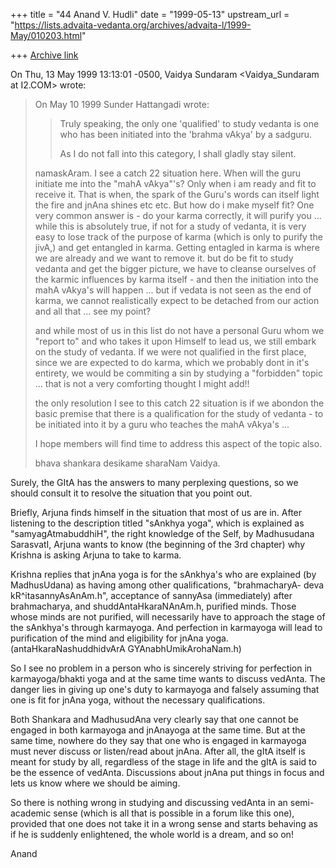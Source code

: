 +++
title = "44 Anand V. Hudli"
date = "1999-05-13"
upstream_url = "https://lists.advaita-vedanta.org/archives/advaita-l/1999-May/010203.html"

+++
[Archive link](https://lists.advaita-vedanta.org/archives/advaita-l/1999-May/010203.html)

On Thu, 13 May 1999 13:13:01 -0500, Vaidya Sundaram <Vaidya_Sundaram at I2.COM>
wrote:

>On May 10 1999 Sunder Hattangadi wrote:
>
>> Truly speaking, the only one 'qualified' to study vedanta is one who has
>> been initiated into the 'brahma vAkya' by a sadguru.
>>
>> As I do not fall into this category, I shall gladly stay silent.
>
>namaskAram.
> I see a catch 22 situation here. When will the guru initiate me into the
"mahA
>vAkya"'s? Only when i am ready and fit to receive it. That is when, the
spark of
>the Guru's words can itself light the fire and jnAna shines etc etc. But
how do
>i make myself fit? One very common answer is - do your karma correctly, it
will
>purify you ... while this is absolutely true, if not for a study of
vedanta, it
>is very easy to lose track of the purpose of karma (which is only to purify
the
>jivA,) and get entangled in karma.  Getting entagled in karma is where we
are
>already and we want to remove it. but do be fit to study vedanta and get
the
>bigger picture, we have to cleanse ourselves of the karmic influences by
karma
>itself - and then the initiation into the mahA vAkya's will happen ... but
if
>vedata is not seen as the end of karma, we cannot realistically expect to
be
>detached from our action and all that ... see my point?
>
> and while most of us in this list do not have a personal Guru whom we
"report
>to" and who takes it upon Himself to lead us, we still embark on the study
of
>vedanta. If we were not qualified in the first place, since we are expected
to
>do karma, which we probably dont in it's entirety, we would be commiting a
sin
>by studying a "forbidden" topic ... that is not a very comforting thought I
>might add!!
>
> the only resolution I see to this catch 22 situation is if we abondon the
basic
>premise that there is a qualification for the study of vedanta  -  to be
>initiated into it by a guru who teaches the mahA vAkya's ...
>
> I hope members will find time to address this aspect of the topic also.
>
>bhava shankara desikame sharaNam
>Vaidya.


 Surely, the GItA has the answers to many perplexing questions, so we
 should consult it to resolve the situation that you point out.

 Briefly, Arjuna finds himself in the situation that most of us are in.
 After listening to the description titled "sAnkhya yoga", which is
 explained as "samyagAtmabuddhiH", the right knowledge of the Self,
 by Madhusudana SarasvatI, Arjuna wants to know (the beginning of the
 3rd chapter) why Krishna is asking Arjuna to take to karma.

 Krishna replies that jnAna yoga is for the sAnkhya's who are explained
 (by MadhusUdana) as having among other qualifications, "brahmacharyA-
 deva kR^itasannyAsAnAm.h", acceptance of sannyAsa (immediately) after
 brahmacharya, and shuddAntaHkaraNAnAm.h, purified minds. Those whose
 minds are not purified, will necessarily have to approach the stage
 of the sAnkhya's through karmayoga. And perfection in karmayoga
 will lead to purification of the mind and eligibility for jnAna yoga.
 (antaHkaraNashuddhidvArA GYAnabhUmikArohaNam.h)

 So I see no problem in a person who is sincerely striving for perfection
 in karmayoga/bhakti yoga  and at the same time wants to discuss vedAnta.
 The danger lies in giving up one's duty to karmayoga and falsely assuming
 that one is fit for jnAna yoga, without the necessary qualifications.

 Both Shankara and MadhusudAna very clearly say that one cannot be
 engaged in both karmayoga and jnAnayoga at the same time. But at the
 same time, nowhere do they say that one who is engaged in karmayoga
 must never discuss or listen/read about jnAna. After all, the
 gItA itself is meant for study by all, regardless of the stage in
 life and the gItA is said to be the essence of vedAnta. Discussions
 about jnAna put things in focus and lets us know where we should be
 aiming.

 So there is nothing wrong in studying and discussing vedAnta in an
 semi-academic sense (which is all that is possible in a forum like
 this one), provided that one does not take it in a wrong sense and
 starts behaving as if he is suddenly enlightened, the whole world is
 a dream, and so on!

 Anand

